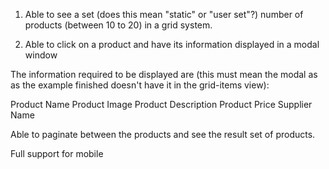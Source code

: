 

1. Able to see a set (does this mean "static" or "user set"?) number of products (between 10 to 20) in a grid system.
   
2. Able to click on a product and have its information displayed in a modal window

The information required to be displayed are (this must mean the modal as as the example finished doesn't have it in the grid-items view):

Product Name 
Product Image 
Product Description
Product Price 
Supplier Name


Able to paginate between the products and see the result set of products. 

Full support for mobile
